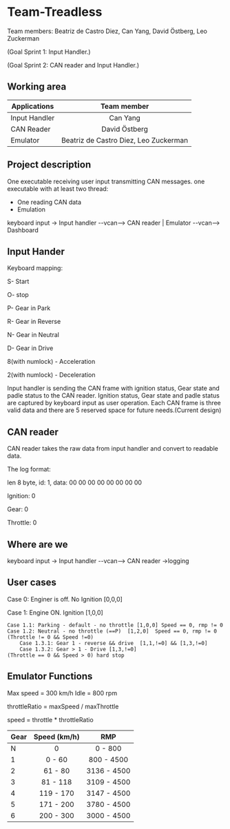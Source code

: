 # Team-Treadless
Team members: Beatriz de Castro Diez, Can Yang, David Östberg, Leo Zuckerman

(Goal Sprint 1: Input Handler.)

(Goal Sprint 2: CAN reader and Input Handler.)
## Working area
| Applications  | Team member         |
| ------------- |:-------------:|
| Input Handler | Can Yang |
| CAN Reader    | David Östberg      |
| Emulator | Beatriz de Castro Diez, Leo Zuckerman |

## Project description
One executable receiving  user input transmitting CAN messages.
one executable with at least two thread:
- One reading  CAN data
- Emulation


keyboard input -> Input handler --vcan--> CAN reader | Emulator --vcan--> Dashboard

## Input Hander
Keyboard mapping:

S- Start

O- stop

P- Gear in Park

R- Gear in Reverse

N- Gear in Neutral

D- Gear in Drive

8(with numlock) - Acceleration

2(with numlock) - Deceleration


Input handler is sending the CAN frame with ignition status, Gear state and padle status to the CAN reader.
Ignition status, Gear state and padle status are captured by keyboard input as user operation.
Each CAN frame is three valid data and there are 5 reserved space for future needs.(Current design)

## CAN reader

CAN reader takes the raw data from input handler and convert to readable data.

The log format:

len 8 byte, id: 1, data: 00 00 00 00 00 00 00 00

Ignition: 0

Gear: 0

Throttle: 0


## Where are we


keyboard input -> Input handler --vcan--> CAN reader ->logging


## User cases
Case  0: Enginer is off. No Ignition [0,0,0]

Case 1: Engine ON. Ignition  [1,0,0]

	Case 1.1: Parking - default - no throttle [1,0,0] Speed == 0, rmp != 0
	Case 1.2: Neutral - no throttle (==P)  [1,2,0]  Speed == 0, rmp != 0
	(Throttle != 0 && Speed !=0)
		Case 1.3.1: Gear 1 - reverse && drive  [1,1,!=0] && [1,3,!=0]
		Case 1.3.2: Gear > 1 - Drive [1,3,!=0]
	(Throttle == 0 && Speed > 0) hard stop

## Emulator Functions

Max speed = 300 km/h
Idle = 800 rpm

throttleRatio = maxSpeed / maxThrottle

speed = throttle * throttleRatio

|  Gear  | Speed (km/h) |      RMP      |
| ------ |:------------:|:-------------:|
|    N   |      0       |     0 -  800  |
|    1   |    0 -  60   |   800 - 4500  |
|    2   |   61 -  80   |  3136 - 4500  |
|    3   |   81 - 118   |  3109 - 4500  |
|    4   |  119 - 170   |  3147 - 4500  |
|    5   |  171 - 200   |  3780 - 4500  |
|    6   |  200 - 300   |  3000 - 4500  |

